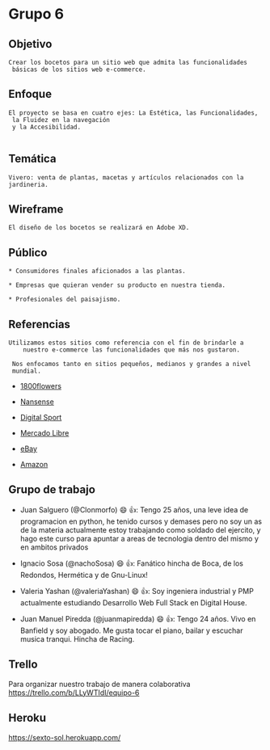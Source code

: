 # Grupo 6 
## Objetivo
```
Crear los bocetos para un sitio web que admita las funcionalidades
 básicas de los sitios web e-commerce.
```
## Enfoque
```
El proyecto se basa en cuatro ejes: La Estética, las Funcionalidades, 
 la Fluidez en la navegación 
 y la Accesibilidad.


```
## Temática
```
Vivero: venta de plantas, macetas y artículos relacionados con la jardineria.
```
## Wireframe
```
El diseño de los bocetos se realizará en Adobe XD.
```
## Público
```
* Consumidores finales aficionados a las plantas.

* Empresas que quieran vender su producto en nuestra tienda.

* Profesionales del paisajismo.
```
## Referencias
```
Utilizamos estos sitios como referencia con el fin de brindarle a
    nuestro e-commerce las funcionalidades que más nos gustaron.

 Nos enfocamos tanto en sitios pequeños, medianos y grandes a nivel 
 mundial.
```

* [1800flowers](https://www.1800flowers.com/ "1800flowers")

* [Nansense](https://www.nansense.com/ "Nansense")

* [Digital Sport](https://www.digitalsport.com.ar/ "Digital Sport")

* [Mercado Libre](https://www.mercadolibre.com.ar/ "Mercdado Libre")

* [eBay](https://www.ebay.com/ "eBay")

* [Amazon](https://www.amazon.com/-/es/ "Amazon")


## Grupo de trabajo

* Juan Salguero (@Clonmorfo) :smile: :+1:: Tengo 25 años, una leve idea de programacion en python, he tenido cursos y demases pero no soy un as de la materia
  actualmente estoy trabajando como soldado del ejercito, y hago este curso para apuntar a areas de tecnologia dentro del mismo y en ambitos privados

* Ignacio Sosa (@nachoSosa) :smile: :+1:: Fanático hincha de Boca, de los Redondos, Hermética y de Gnu-Linux!

* Valeria Yashan (@valeriaYashan) :smile: :+1:: Soy ingeniera industrial y PMP actualmente estudiando Desarrollo Web Full Stack en Digital House.

* Juan Manuel Piredda (@juanmapiredda) :smile: :+1:: Tengo 24 años. Vivo en Banfield y soy abogado. Me gusta tocar el piano, bailar y escuchar musica tranqui. Hincha de Racing.

## Trello
Para organizar nuestro trabajo de manera colaborativa
https://trello.com/b/LLyWTIdI/equipo-6

## Heroku
https://sexto-sol.herokuapp.com/